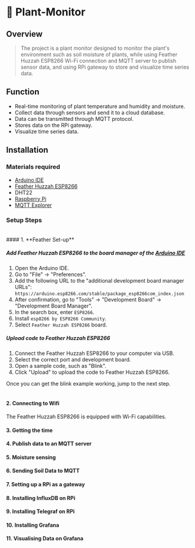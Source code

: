 # 🌳 Plant-Monitor

## Overview
>The project is a plant monitor designed to monitor the plant's environment such as soil moisture of plants, while using Feather Huzzah ESP8266 Wi-Fi connection and MQTT server to publish sensor data, and using RPi gateway to store and visualize time series data.

## Function
- Real-time monitoring of plant temperature and humidity and moisture.
- Collect data through sensors and send it to a cloud database.
- Data can be transmitted through MQTT protocol.
- Stores data on the RPi gateway.
- Visualize time series data.

## Installation
### Materials required
- [Arduino IDE](https://www.arduino.cc/en/software)
- [Feather Huzzah ESP8266](https://learn.adafruit.com/adafruit-feather-huzzah-esp8266/overview)
- DHT22
- [Raspberry Pi](https://www.raspberrypi.com/software/)
- [MQTT Explorer](https://mqtt-explorer.com/)

### Setup Steps
<br>
#### 1. **Feather Set-up**

##### Add Feather Huzzah ESP8266 to the board manager of the [Arduino IDE](https://www.arduino.cc/en/software)

  1. Open the Arduino IDE.
  2. Go to "File" -> "Preferences".
  3. Add the following URL to the "additional development board manager URLs": 
  `https://arduino.esp8266.com/stable/package_esp8266com_index.json`
  4. After confirmation, go to "Tools" -> "Development Board" -> "Development Board Manager".
  5. In the search box, enter `ESP8266`.
  6. Install `esp8266 by ESP8266 Community`.
  7. Select `Feather Huzzah ESP8266` board.

##### Upload code to Feather Huzzah ESP8266

  1. Connect the Feather Huzzah ESP8266 to your computer via USB.
  2. Select the correct port and development board.
  3. Open a sample code, such as "Blink".
  4. Click "Upload" to upload the code to Feather Huzzah ESP8266.

Once you can get the blink example working, jump to the next step.
<br>
<br>
#### 2. **Connecting to Wifi**

The Feather Huzzah ESP8266 is equipped with Wi-Fi capabilities. 



#### 3. **Getting the time**
#### 4. **Publish data to an MQTT server**
#### 5. **Moisture sensing**
#### 6. **Sending Soil Data to MQTT**
#### 7. **Setting up a RPi as a gateway**
#### 8. **Installing InfluxDB on RPi**
#### 9. **Installing Telegraf on RPi**
#### 10. **Installing Grafana**
#### 11. **Visualising Data on Grafana**
